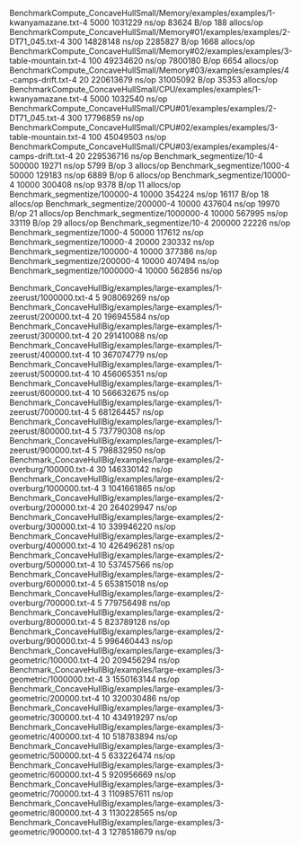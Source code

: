 BenchmarkCompute_ConcaveHullSmall/Memory/examples/examples/1-kwanyamazane.txt-4         	    5000	   1031229 ns/op	   83624 B/op	     188 allocs/op
BenchmarkCompute_ConcaveHullSmall/Memory#01/examples/examples/2-DT71_045.txt-4          	     300	  14828148 ns/op	 2285827 B/op	    1668 allocs/op
BenchmarkCompute_ConcaveHullSmall/Memory#02/examples/examples/3-table-mountain.txt-4    	     100	  49234620 ns/op	 7800180 B/op	    6654 allocs/op
BenchmarkCompute_ConcaveHullSmall/Memory#03/examples/examples/4-camps-drift.txt-4       	      20	 220613679 ns/op	31005092 B/op	   35353 allocs/op
BenchmarkCompute_ConcaveHullSmall/CPU/examples/examples/1-kwanyamazane.txt-4         	    5000	   1032540 ns/op
BenchmarkCompute_ConcaveHullSmall/CPU#01/examples/examples/2-DT71_045.txt-4          	     300	  17796859 ns/op
BenchmarkCompute_ConcaveHullSmall/CPU#02/examples/examples/3-table-mountain.txt-4    	     100	  45049503 ns/op
BenchmarkCompute_ConcaveHullSmall/CPU#03/examples/examples/4-camps-drift.txt-4       	      20	 229536716 ns/op
Benchmark_segmentize/10-4         	  500000	     19271 ns/op	    5799 B/op	       3 allocs/op
Benchmark_segmentize/1000-4       	   50000	    129183 ns/op	    6889 B/op	       6 allocs/op
Benchmark_segmentize/10000-4      	   10000	    300408 ns/op	    9378 B/op	      11 allocs/op
Benchmark_segmentize/100000-4     	   10000	    354224 ns/op	   16117 B/op	      18 allocs/op
Benchmark_segmentize/200000-4     	   10000	    437604 ns/op	   19970 B/op	      21 allocs/op
Benchmark_segmentize/1000000-4    	   10000	    567995 ns/op	   33119 B/op	      29 allocs/op
Benchmark_segmentize/10-4         	  200000	     22226 ns/op
Benchmark_segmentize/1000-4       	   50000	    117612 ns/op
Benchmark_segmentize/10000-4      	   20000	    230332 ns/op
Benchmark_segmentize/100000-4     	   10000	    377386 ns/op
Benchmark_segmentize/200000-4     	   10000	    407494 ns/op
Benchmark_segmentize/1000000-4    	   10000	    562856 ns/op




Benchmark_ConcaveHullBig/examples/large-examples/1-zeerust/1000000.txt-4         	       5	 908069269 ns/op
Benchmark_ConcaveHullBig/examples/large-examples/1-zeerust/200000.txt-4          	      20	 196945584 ns/op
Benchmark_ConcaveHullBig/examples/large-examples/1-zeerust/300000.txt-4          	      20	 291410088 ns/op
Benchmark_ConcaveHullBig/examples/large-examples/1-zeerust/400000.txt-4          	      10	 367074779 ns/op
Benchmark_ConcaveHullBig/examples/large-examples/1-zeerust/500000.txt-4          	      10	 456065351 ns/op
Benchmark_ConcaveHullBig/examples/large-examples/1-zeerust/600000.txt-4          	      10	 566632675 ns/op
Benchmark_ConcaveHullBig/examples/large-examples/1-zeerust/700000.txt-4          	       5	 681264457 ns/op
Benchmark_ConcaveHullBig/examples/large-examples/1-zeerust/800000.txt-4          	       5	 737790308 ns/op
Benchmark_ConcaveHullBig/examples/large-examples/1-zeerust/900000.txt-4          	       5	 798832950 ns/op
Benchmark_ConcaveHullBig/examples/large-examples/2-overburg/100000.txt-4         	      30	 146330142 ns/op
Benchmark_ConcaveHullBig/examples/large-examples/2-overburg/1000000.txt-4        	       3	1041661865 ns/op
Benchmark_ConcaveHullBig/examples/large-examples/2-overburg/200000.txt-4         	      20	 264029947 ns/op
Benchmark_ConcaveHullBig/examples/large-examples/2-overburg/300000.txt-4         	      10	 339946220 ns/op
Benchmark_ConcaveHullBig/examples/large-examples/2-overburg/400000.txt-4         	      10	 426496281 ns/op
Benchmark_ConcaveHullBig/examples/large-examples/2-overburg/500000.txt-4         	      10	 537457566 ns/op
Benchmark_ConcaveHullBig/examples/large-examples/2-overburg/600000.txt-4         	       5	 653815018 ns/op
Benchmark_ConcaveHullBig/examples/large-examples/2-overburg/700000.txt-4         	       5	 779756498 ns/op
Benchmark_ConcaveHullBig/examples/large-examples/2-overburg/800000.txt-4         	       5	 823789128 ns/op
Benchmark_ConcaveHullBig/examples/large-examples/2-overburg/900000.txt-4         	       5	 996460443 ns/op
Benchmark_ConcaveHullBig/examples/large-examples/3-geometric/100000.txt-4        	      20	 209456294 ns/op
Benchmark_ConcaveHullBig/examples/large-examples/3-geometric/1000000.txt-4       	       3	1550163144 ns/op
Benchmark_ConcaveHullBig/examples/large-examples/3-geometric/200000.txt-4        	      10	 320030486 ns/op
Benchmark_ConcaveHullBig/examples/large-examples/3-geometric/300000.txt-4        	      10	 434919297 ns/op
Benchmark_ConcaveHullBig/examples/large-examples/3-geometric/400000.txt-4        	      10	 518783894 ns/op
Benchmark_ConcaveHullBig/examples/large-examples/3-geometric/500000.txt-4        	       5	 633226474 ns/op
Benchmark_ConcaveHullBig/examples/large-examples/3-geometric/600000.txt-4        	       5	 920956669 ns/op
Benchmark_ConcaveHullBig/examples/large-examples/3-geometric/700000.txt-4        	       3	1109857611 ns/op
Benchmark_ConcaveHullBig/examples/large-examples/3-geometric/800000.txt-4        	       3	1130228565 ns/op
Benchmark_ConcaveHullBig/examples/large-examples/3-geometric/900000.txt-4        	       3	1278518679 ns/op
